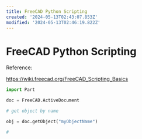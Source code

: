 ```yaml
---
title: FreeCAD Python Scripting
created: '2024-05-13T02:43:07.853Z'
modified: '2024-05-13T02:46:19.822Z'
---
```


# FreeCAD Python Scripting

Reference:

https://wiki.freecad.org/FreeCAD_Scripting_Basics

```python
import Part

doc = FreeCAD.ActiveDocument

# get object by name

obj = doc.getObject("myObjectName")

# 
```
